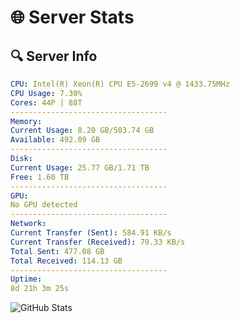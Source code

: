 # 🌐 Server Stats
## 🔍 Server Info
```yaml
CPU: Intel(R) Xeon(R) CPU E5-2699 v4 @ 1433.75MHz
CPU Usage: 7.30%
Cores: 44P | 88T
-----------------------------------
Memory:
Current Usage: 8.20 GB/503.74 GB
Available: 492.09 GB
-----------------------------------
Disk:
Current Usage: 25.77 GB/1.71 TB
Free: 1.60 TB
-----------------------------------
GPU:
No GPU detected
-----------------------------------
Network:
Current Transfer (Sent): 584.91 KB/s
Current Transfer (Received): 79.33 KB/s
Total Sent: 477.08 GB
Total Received: 114.13 GB
-----------------------------------
Uptime:
8d 21h 3m 25s
```
![GitHub Stats](https://img.shields.io/badge/Updated-2025-04-28_14:12:13-blue)